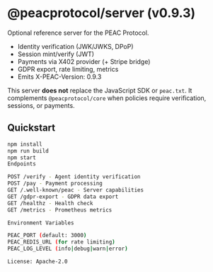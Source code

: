 # @peacprotocol/server (v0.9.3)

Optional reference server for the PEAC Protocol.
- Identity verification (JWK/JWKS, DPoP)
- Session mint/verify (JWT)
- Payments via X402 provider (+ Stripe bridge)
- GDPR export, rate limiting, metrics
- Emits X-PEAC-Version: 0.9.3

This server **does not** replace the JavaScript SDK or `peac.txt`. It complements `@peacprotocol/core` when policies require verification, sessions, or payments.

## Quickstart
```bash
npm install
npm run build
npm start
Endpoints

POST /verify - Agent identity verification
POST /pay - Payment processing
GET /.well-known/peac - Server capabilities
GET /gdpr-export - GDPR data export
GET /healthz - Health check
GET /metrics - Prometheus metrics

Environment Variables

PEAC_PORT (default: 3000)
PEAC_REDIS_URL (for rate limiting)
PEAC_LOG_LEVEL (info|debug|warn|error)

License: Apache-2.0
